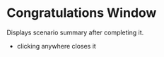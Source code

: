 # Congratulations Window

Displays scenario summary after completing it.

- clicking anywhere closes it
